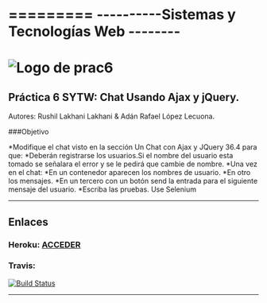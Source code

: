 =========
----------Sistemas y Tecnologías Web  --------
=========
![Logo de prac6](http://www.comunicacionvisible.com/wp-content/uploads/2014/01/app.jpg "Logo de prac6")
=========
Práctica 6 SYTW: Chat Usando Ajax y jQuery.
---------
Autores: Rushil Lakhani Lakhani & Adán Rafael López Lecuona.

###Objetivo

*Modifique el chat visto en la sección Un Chat con Ajax y JQuery 36.4 para que:
*Deberán registrarse los usuarios.Si el nombre del usuario esta tomado se señalara el error y se le pedirá que cambie de nombre.
*Una vez en el chat:
*En un contenedor aparecen los nombres de usuario.
*En otro los mensajes.
*En un tercero con un botón send la entrada para el siguiente mensaje del usuario.
*Escriba las pruebas. Use Selenium 

-------------------------------------
## Enlaces


### Heroku: [ACCEDER](https://chat-p7.herokuapp.com/)

### Travis: 
[![Build Status](https://travis-ci.org/XandoBit/practica6.svg?branch=master)](https://travis-ci.org/XandoBit/practica6)

-------------------------------------
